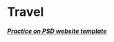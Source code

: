 # Travel
***[Practice on PSD website template](https://psdrepo.com/free-psd/top-travel-website-template-freebie/)***
